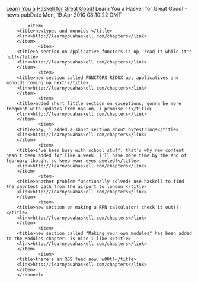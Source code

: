 [Learn You a Haskell for Great Good!](http://learnyouahaskell.com)
Learn You a Haskell for Great Good! - news
pubDate Mon, 19 Apr 2010 08:10:22 GMT


            <item>
        <title>newtypes and monoids!</title>
        <link>http://learnyouahaskell.com/chapters</link>
        </item>
                <item>
        <title>a section on applicative functors is up, read it while it's hot!</title>
        <link>http://learnyouahaskell.com/chapters</link>
        </item>
                <item>
        <title>new section called FUNCTORS REDUX up, applicatives and monoids coming up next!</title>
        <link>http://learnyouahaskell.com/chapters</link>
        </item>
                <item>
        <title>added short little section on exceptions, gonna be more frequent with updates from nao on, i promise!!!</title>
        <link>http://learnyouahaskell.com/chapters</link>
        </item>
                <item>
        <title>hey, i added a short section about bytestrings</title>
        <link>http://learnyouahaskell.com/chapters</link>
        </item>
                <item>
        <title>i've been busy with school stuff, that's why new content hasn't been added for like a week. i'll have more time by the end of february though, so keep your eyes peeled!</title>
        <link>http://learnyouahaskell.com/chapters</link>
        </item>
                <item>
        <title>another problem functionally solved! use haskell to find the shortest path from the airport to london!</title>
        <link>http://learnyouahaskell.com/chapters</link>
        </item>
                <item>
        <title>new section on making a RPN calculator! check it out!!!</title>
        <link>http://learnyouahaskell.com/chapters</link>
        </item>
                <item>
        <title>new section called "Making your own modules" has been added to the Modules chapter. is nise i like.</title>
        <link>http://learnyouahaskell.com/chapters</link>
        </item>
                <item>
        <title>there's an RSS feed now. w00t!</title>
        <link>http://learnyouahaskell.com/chapters</link>
        </item>
        </channel>
</rss>

<!-- Localized -->
